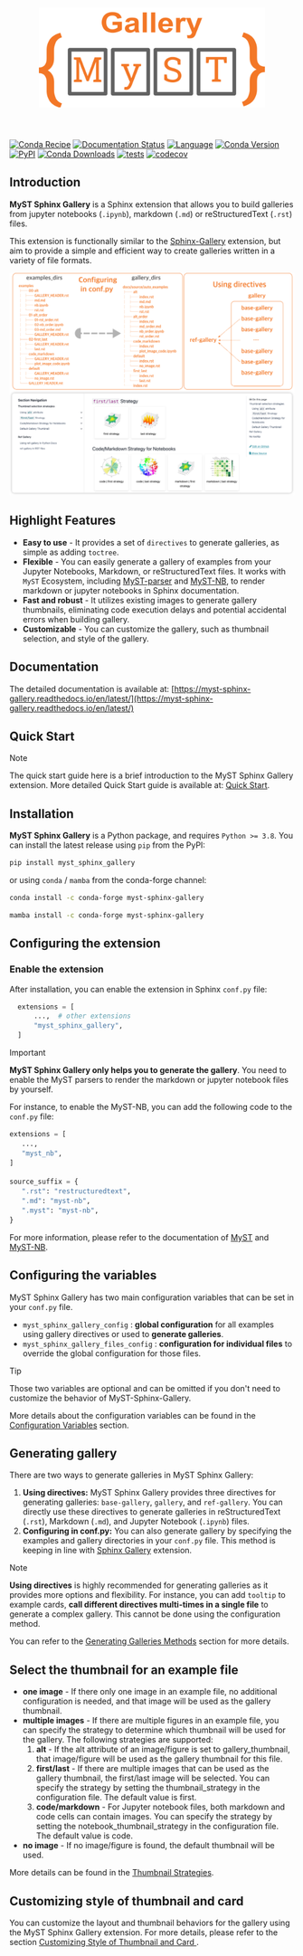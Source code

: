 <h1 align="center">
<img src="https://raw.githubusercontent.com/Fanchengyan/myst-sphinx-gallery/main/docs/source/_static/logo/logo.svg" width="400">
</h1><br>


[![Conda Recipe](https://img.shields.io/badge/recipe-myst--sphinx--gallery-green.svg)](https://anaconda.org/conda-forge/myst-sphinx-gallery)
[![Documentation Status](https://readthedocs.org/projects/myst-sphinx-gallery/badge/?version=latest)](https://myst-sphinx-gallery.readthedocs.io/en/latest/?badge=latest)
[![Language](https://img.shields.io/badge/python-3.8%2B-blue.svg?style=flat-square)](https://www.python.org/)
[![Conda Version](https://img.shields.io/conda/vn/conda-forge/myst-sphinx-gallery.svg)](https://anaconda.org/conda-forge/myst-sphinx-gallery)
[![PyPI](https://img.shields.io/pypi/v/myst-sphinx-gallery)](https://pypi.org/project/myst-sphinx-gallery/)
[![Conda Downloads](https://img.shields.io/conda/dn/conda-forge/myst-sphinx-gallery.svg)](https://anaconda.org/conda-forge/myst-sphinx-gallery)
[![tests](https://github.com/Fanchengyan/myst-sphinx-gallery/actions/workflows/tests.yml/badge.svg)](https://github.com/Fanchengyan/myst-sphinx-gallery/actions/workflows/tests.yml)
[![codecov](https://codecov.io/gh/Fanchengyan/myst-sphinx-gallery/graph/badge.svg?token=IHXYE1K1G9)](https://codecov.io/gh/Fanchengyan/myst-sphinx-gallery)


## Introduction

**MyST Sphinx Gallery** is a Sphinx extension that allows you to build
galleries from jupyter notebooks (`.ipynb`), markdown (`.md`) or
reStructuredText (`.rst`) files.

This extension is functionally similar to the
[Sphinx-Gallery](https://sphinx-gallery.github.io/stable/index.html)
extension, but aim to provide a simple and efficient way to create
galleries written in a variety of file formats.


![gallery_example](docs/source/_static/gallery_example.png)

## Highlight Features

- **Easy to use** - It provides a set of `directives` to generate
  galleries, as simple as adding `toctree`.
- **Flexible** - You can easily generate a gallery of examples from your
  Jupyter Notebooks, Markdown, or reStructuredText files. It works with `MyST` Ecosystem, including [MyST-parser](https://myst-parser.readthedocs.io/en/latest/) and [MyST-NB](https://myst-nb.readthedocs.io/en/latest/), to render markdown or jupyter notebooks in Sphinx documentation.
- **Fast and robust** - It utilizes existing images to generate gallery
  thumbnails, eliminating code execution delays and potential accidental errors
  when building gallery.
- **Customizable** - You can customize the gallery, such as thumbnail
  selection, and style of the gallery.


## Documentation

The detailed documentation is available at: [https://myst-sphinx-gallery.readthedocs.io/en/latest/](https://myst-sphinx-gallery.readthedocs.io/en/latest/)

## Quick Start

> [!NOTE]
> The quick start guide here is a brief introduction to the MyST Sphinx Gallery extension. More detailed Quick Start guide is available at: [Quick Start](https://myst-sphinx-gallery.readthedocs.io/en/latest/user_guide/quick_start.html).


## Installation

**MyST Sphinx Gallery** is a Python package, and requires `Python >= 3.8`. You can install the latest release using `pip` from the PyPI:

```bash
pip install myst_sphinx_gallery
```

or using `conda` / `mamba` from the conda-forge channel:

```bash
conda install -c conda-forge myst-sphinx-gallery
```

```bash
mamba install -c conda-forge myst-sphinx-gallery
```

## Configuring the extension

### Enable the extension

After installation, you can enable the extension in Sphinx `conf.py` file:

```python
  extensions = [
      ...,  # other extensions
      "myst_sphinx_gallery",
  ]
```

>[!IMPORTANT]
>**MyST Sphinx Gallery only helps you to generate the gallery**. You need to enable the MyST parsers to render the markdown or jupyter notebook files by yourself.
>
>For instance, to enable the MyST-NB, you can add the following code to the `conf.py` file:
>
>```python
>extensions = [
>    ...,
>    "myst_nb",
>]
>
>source_suffix = {
>    ".rst": "restructuredtext",
>    ".md": "myst-nb",
>    ".myst": "myst-nb",
>}
>```
>
>For more information, please refer to the documentation of [MyST](https://myst-parser.readthedocs.io/en/latest/) and [MyST-NB](  https://myst-nb.readthedocs.io/en/latest/).

## Configuring the variables


MyST Sphinx Gallery has two main configuration variables that can be set in
your `conf.py` file.

- `myst_sphinx_gallery_config` : **global configuration** for all examples
  using gallery directives or used to **generate galleries**.
- `myst_sphinx_gallery_files_config` : **configuration for individual files**
  to override the global configuration for those files.

> [!TIP]
>Those two variables are optional and can be omitted if you don't need to  customize the behavior of MyST-Sphinx-Gallery.

More details about the configuration variables can be found in the
[Configuration Variables](https://myst-sphinx-gallery.readthedocs.io/en/latest/user_guide/config.html) section.

## Generating gallery

There are two ways to generate galleries in MyST Sphinx Gallery:

1. **Using directives:** MyST Sphinx Gallery provides three directives for generating galleries: `base-gallery`, `gallery`, and `ref-gallery`. You can directly use these directives to generate galleries in reStructuredText (`.rst`), Markdown (`.md`), and Jupyter Notebook (`.ipynb`) files.
2. **Configuring in conf.py:** You can also generate gallery by specifying the examples and gallery directories in your `conf.py` file. This method is keeping in line with [Sphinx Gallery](https://sphinx-gallery.github.io/stable/index.html) extension.


> [!NOTE]
>**Using directives** is highly recommended for generating galleries as it provides more options and flexibility. For instance, you can add `tooltip` to example cards, **call different directives multi-times in a single file** to generate a complex gallery. This cannot be done using the configuration method.

You can refer to the [Generating Galleries Methods](https://myst-sphinx-gallery.readthedocs.io/en/latest/user_guide/gen_gallery/index.html) section for more details.



## Select the thumbnail for an example file

- **one image** - If there only one image in an example file, no additional configuration is needed, and that image will be used as the gallery thumbnail.
- **multiple images** - If there are multiple figures in an example file, you can specify the strategy to determine which thumbnail will be used for the gallery. The following strategies are supported:
  1. **alt** - If the alt attribute of an image/figure is set to gallery_thumbnail, that image/figure will be used as the gallery thumbnail for this file.
  2. **first/last** - If there are multiple images that can be used as the gallery thumbnail, the first/last image will be selected. You can specify the strategy by setting the thumbnail_strategy in the configuration file. The default value is first.
  3. **code/markdown** - For Jupyter notebook files, both markdown and code cells can contain images. You can specify the strategy by setting the notebook_thumbnail_strategy in the configuration file. The default value is code.
- **no image** - If no image/figure is found, the default thumbnail will be used.


More details can be found in the [Thumbnail Strategies](https://myst-sphinx-gallery.readthedocs.io/en/latest/user_guide/thumb.html).

## Customizing style of thumbnail and card

You can customize the layout and thumbnail behaviors for the gallery using the MyST Sphinx Gallery extension. For more details, please refer to the section [Customizing Style of Thumbnail and Card
](https://myst-sphinx-gallery.readthedocs.io/en/latest/user_guide/custom.html).
